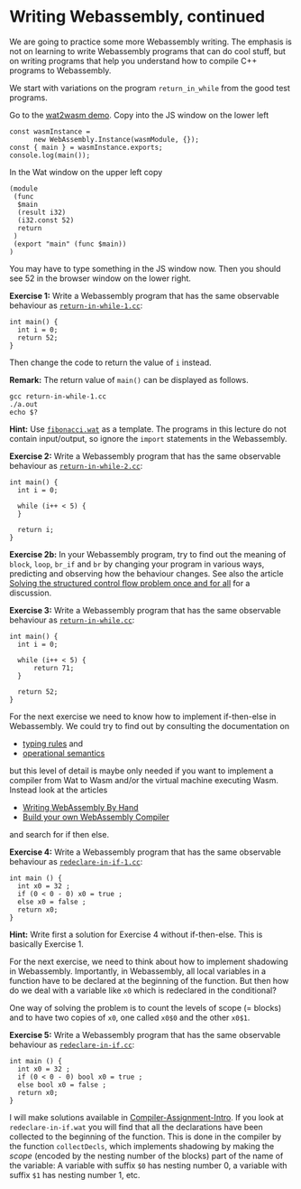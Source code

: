# Writing Webassembly, continued

We are going to practice some more Webassembly writing. The emphasis is not on learning to write Webassembly programs that can do cool stuff, but on writing programs that help you understand how to compile C++ programs to Webassembly.

We start with variations on the program `return_in_while` from the good test programs.

Go to the [wat2wasm demo](https://webassembly.github.io/wabt/demo/wat2wasm/). Copy into the JS window on the lower left

    const wasmInstance =
          new WebAssembly.Instance(wasmModule, {});
    const { main } = wasmInstance.exports;
    console.log(main());

In the Wat window on the upper left copy

    (module
     (func 
      $main
      (result i32)
      (i32.const 52)
      return
     )
     (export "main" (func $main))
    )
    
You may have to type something in the JS window now. Then you should see 52 in the browser window on the lower right.
    
    

**Exercise 1:** Write a Webassembly program that has the same observable behaviour as [`return-in-while-1.cc`](Compiler-Assignment-Intro/return-in-while-1.cc):

    int main() {
      int i = 0;
      return 52;
    }

Then change the code to return the value of `i` instead.

**Remark:** The return value of `main()` can be displayed as follows.

    gcc return-in-while-1.cc
    ./a.out
    echo $?

**Hint:** Use [`fibonacci.wat`](Compiler-Assignment-Intro/fibonacci.wat) as a template. The programs in this lecture do not contain input/output, so ignore the `import` statements in the Webassembly.

**Exercise 2:** Write a Webassembly program that has the same observable behaviour as [`return-in-while-2.cc`](Compiler-Assignment-Intro/return-in-while-2.cc):

    int main() {
      int i = 0;
    
      while (i++ < 5) {
      }
    
      return i;
    }

**Exercise 2b:** In your Webassembly program, try to find out the meaning of `block`, `loop`, `br_if` and `br` by changing your program in various ways, predicting and observing how the behaviour changes. See also the article [Solving the structured control flow problem once and for all](https://medium.com/leaningtech/solving-the-structured-control-flow-problem-once-and-for-all-5123117b1ee2) for a discussion. 
    
**Exercise 3:** Write a Webassembly program that has the same observable behaviour as [`return-in-while.cc`](Compiler-Assignment-Intro/return-in-while.cc):

    int main() {
      int i = 0;
    
      while (i++ < 5) {
          return 71;
      }
    
      return 52;
    }

For the next exercise we need to know how to implement if-then-else in Webassembly. We could try to find out  by consulting the documentation on

- [typing rules](https://webassembly.github.io/spec/core/valid/instructions.html#) and
- [operational semantics](https://webassembly.github.io/spec/core/exec/instructions.html#)

but this level of detail is maybe only needed if you want to implement a compiler from Wat to Wasm and/or the virtual machine executing Wasm. Instead look at the articles

- [Writing WebAssembly By Hand](https://blog.scottlogic.com/2018/04/26/webassembly-by-hand.html)
- [Build your own WebAssembly Compiler](https://blog.scottlogic.com/2019/05/17/webassembly-compiler.html)

and search for if then else.

**Exercise 4:** Write a Webassembly program that has the same observable behaviour as [`redeclare-in-if-1.cc`](Compiler-Assignment-Intro/redeclare-in-if-1.cc):

    int main () {
      int x0 = 32 ;
      if (0 < 0 - 0) x0 = true ;
      else x0 = false ;
      return x0;
    }
    
**Hint:** Write first a solution for Exercise 4 without if-then-else. This is basically Exercise 1. 

For the next exercise, we need to think about how to implement shadowing in Webassembly. Importantly, in Webassembly, all local variables in a function have to be declared at the beginning of the function. But then how do we deal with a variable like `x0` which is redeclared in  the conditional?

One way of solving the problem is to count the levels of scope (= blocks) and to have two copies of `x0`, one called `x0$0` and the other `x0$1`.

**Exercise 5:** Write a Webassembly program that has the same observable behaviour as [`redeclare-in-if.cc`](Compiler-Assignment-Intro/redeclare-in-if.cc):

    int main () {
      int x0 = 32 ;
      if (0 < 0 - 0) bool x0 = true ;
      else bool x0 = false ;
      return x0;
    }
    
I will make solutions available in [Compiler-Assignment-Intro](Compiler-Assignment-Intro/wat-programs). If you look at `redeclare-in-if.wat` you will find that all the declarations have been collected to the beginning of the function. This is done in the compiler by the function `collectDecls`, which implements shadowing by making the *scope* (encoded by the nesting number of the blocks) part of the name of the variable: A variable with suffix `$0` has nesting number 0, a variable with suffix `$1` has nesting number 1, etc.
